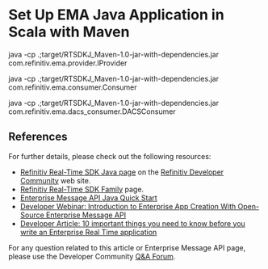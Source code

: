 # Set Up EMA Java Application in Scala with Maven

java -cp .;target/RTSDKJ_Maven-1.0-jar-with-dependencies.jar com.refinitiv.ema.provider.IProvider

java -cp .;target/RTSDKJ_Maven-1.0-jar-with-dependencies.jar com.refinitiv.ema.consumer.Consumer

java -cp .;target/RTSDKJ_Maven-1.0-jar-with-dependencies.jar com.refinitiv.ema.dacs_consumer.DACSConsumer

## References
For further details, please check out the following resources:
* [Refinitiv Real-Time SDK Java page](https://developers.refinitiv.com/en/api-catalog/elektron/elektron-sdk-java) on the [Refinitiv Developer Community](https://developers.refinitiv.com/) web site.
* [Refinitiv Real-Time SDK Family](https://developers.refinitiv.com/en/use-cases-catalog/refinitiv-real-time) page.
* [Enterprise Message API Java Quick Start](https://developers.refinitiv.com/en/api-catalog/elektron/elektron-sdk-java/quick-start)
* [Developer Webinar: Introduction to Enterprise App Creation With Open-Source Enterprise Message API](https://www.youtube.com/watch?v=2pyhYmgHxlU)
* [Developer Article: 10 important things you need to know before you write an Enterprise Real Time application](https://developers.refinitiv.com/article/10-important-things-you-need-know-you-write-elektron-real-time-application)

For any question related to this article or Enterprise Message API page, please use the Developer Community [Q&A Forum](https://community.developers.refinitiv.com/).
